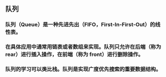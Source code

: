 ## 队列

### 队列（Queue）是一种先进先出（FIFO，First-In-First-Out）的线性表。
    
### 在具体应用中通常用链表或者数组来实现。队列只允许在后端（称为 rear）进行插入操作，在前端（称为 front）进行删除操作。
    
### 队列的学习可以类比栈。队列是实现广度优先搜索的重要数据结构。